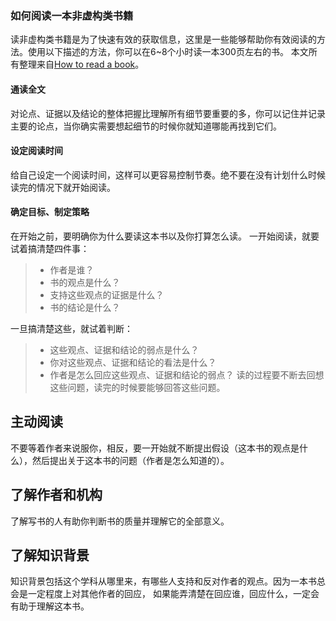 ### 如何阅读一本非虚构类书籍
读非虚构类书籍是为了快速有效的获取信息，这里是一些能够帮助你有效阅读的方法。使用以下描述的方法，你可以在6~8个小时读一本300页左右的书。
本文所有整理来自[How to read a book](http://pne.people.si.umich.edu/PDF/howtoread.pdf)。


#### 通读全文
对论点、证据以及结论的整体把握比理解所有细节要重要的多，你可以记住并记录主要的论点，当你确实需要想起细节的时候你就知道哪能再找到它们。

#### 设定阅读时间
给自己设定一个阅读时间，这样可以更容易控制节奏。绝不要在没有计划什么时候读完的情况下就开始阅读。

#### 确定目标、制定策略
在开始之前，要明确你为什么要读这本书以及你打算怎么读。
一开始阅读，就要试着搞清楚四件事：
>* 作者是谁？
>* 书的观点是什么？
>* 支持这些观点的证据是什么？
>* 书的结论是什么？

一旦搞清楚这些，就试着判断：

>* 这些观点、证据和结论的弱点是什么？
>* 你对这些观点、证据和结论的看法是什么？
>* 作者是怎么回应这些观点、证据和结论的弱点？
读的过程要不断去回想这些问题，读完的时候要能够回答这些问题。

## 主动阅读
不要等着作者来说服你，相反，要一开始就不断提出假设（这本书的观点是什么），然后提出关于这本书的问题（作者是怎么知道的）。

## 了解作者和机构
了解写书的人有助你判断书的质量并理解它的全部意义。

## 了解知识背景
知识背景包括这个学科从哪里来，有哪些人支持和反对作者的观点。因为一本书总会是一定程度上对其他作者的回应， 如果能弄清楚在回应谁，回应什么，一定会有助于理解这本书。
